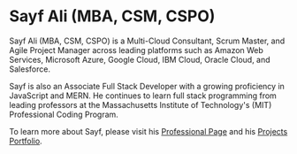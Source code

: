 # Sayf Ali (MBA, CSM, CSPO)
Sayf Ali (MBA, CSM, CSPO) is a Multi-Cloud Consultant, Scrum Master, and Agile Project Manager across leading platforms such as Amazon Web Services, Microsoft Azure, Google Cloud, IBM Cloud, Oracle Cloud, and Salesforce. 

Sayf is also an Associate Full Stack Developer with a growing proficiency in JavaScript and MERN. He continues to learn full stack programming from leading professors at the Massachusetts Institute of Technology's (MIT) Professional Coding Program.

To learn more about Sayf, please visit his [Professional Page](https://sayf-ali.github.io/professionalpage/) and his [Projects Portfolio](https://sayf-ali.github.io/projectsportfolio/).
